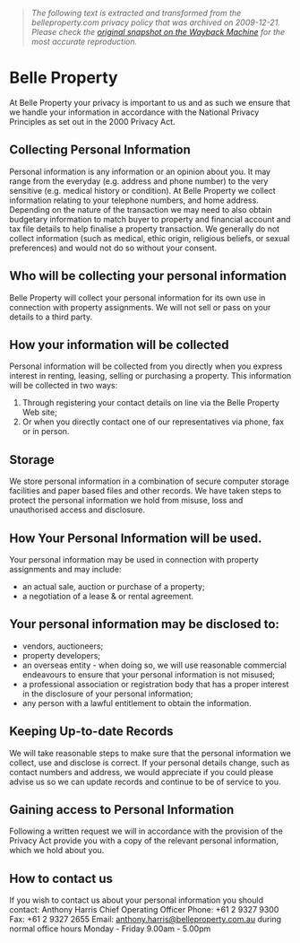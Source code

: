 > *The following text is extracted and transformed from the belleproperty.com privacy policy that was archived on 2009-12-21. Please check the [original snapshot on the Wayback Machine](https://web.archive.org/web/20091221092926id_/http%3A//www.belleproperty.com/privacy.asp) for the most accurate reproduction.*

# Belle Property

At Belle Property your privacy is important to us and as such we ensure that we handle your information in accordance with the National Privacy Principles as set out in the 2000 Privacy Act.

## Collecting Personal Information

Personal information is any information or an opinion about you. It may range from the everyday (e.g. address and phone number) to the very sensitive (e.g. medical history or condition). At Belle Property we collect information relating to your telephone numbers, and home address. Depending on the nature of the transaction we may need to also obtain budgetary information to match buyer to property and financial account and tax file details to help finalise a property transaction. We generally do not collect information (such as medical, ethic origin, religious beliefs, or sexual preferences) and would not do so without your consent.

## Who will be collecting your personal information

Belle Property will collect your personal information for its own use in connection with property assignments. We will not sell or pass on your details to a third party.

## How your information will be collected

Personal information will be collected from you directly when you express interest in renting, leasing, selling or purchasing a property. This information will be collected in two ways:

  1. Through registering your contact details on line via the Belle Property Web site; 
  2. Or when you directly contact one of our representatives via phone, fax or in person.



## Storage

We store personal information in a combination of secure computer storage facilities and paper based files and other records. We have taken steps to protect the personal information we hold from misuse, loss and unauthorised access and disclosure. 

## How Your Personal Information will be used.

Your personal information may be used in connection with property assignments and may include:

  * an actual sale, auction or purchase of a property; 
  * a negotiation of a lease & or rental agreement.



## Your personal information may be disclosed to:

  * vendors, auctioneers; 
  * property developers; 
  * an overseas entity - when doing so, we will use reasonable commercial endeavours to ensure that your personal information is not misused; 
  * a professional association or registration body that has a proper interest in the disclosure of your personal information; 
  * any person with a lawful entitlement to obtain the information.



## Keeping Up-to-date Records

We will take reasonable steps to make sure that the personal information we collect, use and disclose is correct. If your personal details change, such as contact numbers and address, we would appreciate if you could please advise us so we can update records and continue to be of service to you. 

## Gaining access to Personal Information

Following a written request we will in accordance with the provision of the Privacy Act provide you with a copy of the relevant personal information, which we hold about you.

## How to contact us

If you wish to contact us about your personal information you should contact: Anthony Harris Chief Operating Officer Phone: +61 2 9327 9300 Fax: +61 2 9327 2655 Email: [anthony.harris@belleproperty.com.au](mailto:anthony.harris@belleproperty.com.au) during normal office hours Monday - Friday 9.00am - 5.00pm
